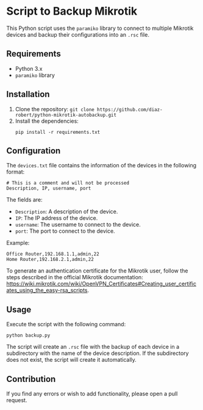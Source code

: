 # Script to Backup Mikrotik

This Python script uses the `paramiko` library to connect to multiple Mikrotik devices and backup their configurations into an `.rsc` file.

## Requirements

- Python 3.x
- `paramiko` library

## Installation

1. Clone the repository: `git clone https://github.com/diaz-robert/python-mikrotik-autobackup.git`
2. Install the dependencies:
   ```
   pip install -r requirements.txt
   ```

## Configuration

The `devices.txt` file contains the information of the devices in the following format:

```
# This is a comment and will not be processed
Description, IP, username, port
```

The fields are:

- `Description`: A description of the device.
- `IP`: The IP address of the device.
- `username`: The username to connect to the device.
- `port`: The port to connect to the device.

Example:

```
Office Router,192.168.1.1,admin,22
Home Router,192.168.2.1,admin,22
```

To generate an authentication certificate for the Mikrotik user, follow the steps described in the official Mikrotik documentation: https://wiki.mikrotik.com/wiki/OpenVPN_Certificates#Creating_user_certificates_using_the_easy-rsa_scripts.

## Usage

Execute the script with the following command:

```
python backup.py
```

The script will create an `.rsc` file with the backup of each device in a subdirectory with the name of the device description. If the subdirectory does not exist, the script will create it automatically.

## Contribution

If you find any errors or wish to add functionality, please open a pull request.
